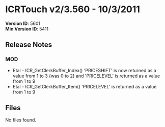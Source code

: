 # ICRTouch v2/3.560 - 10/3/2011

__Version ID__: 5601
<br>__Min Version ID__: 5411

## Release Notes
### MOD
- Etal - ICR_GetClerkBuffer_Index() 'PRICESHIFT' is now returned as a value from 1 to 3 {was 0 to 2} and 'PRICELEVEL' is returned as a value from 1 to 9
- Etal - ICR_GetClerkBuffer_Item() 'PRICELEVEL' is returned as a value from 1 to 9

## Files
No files found.

